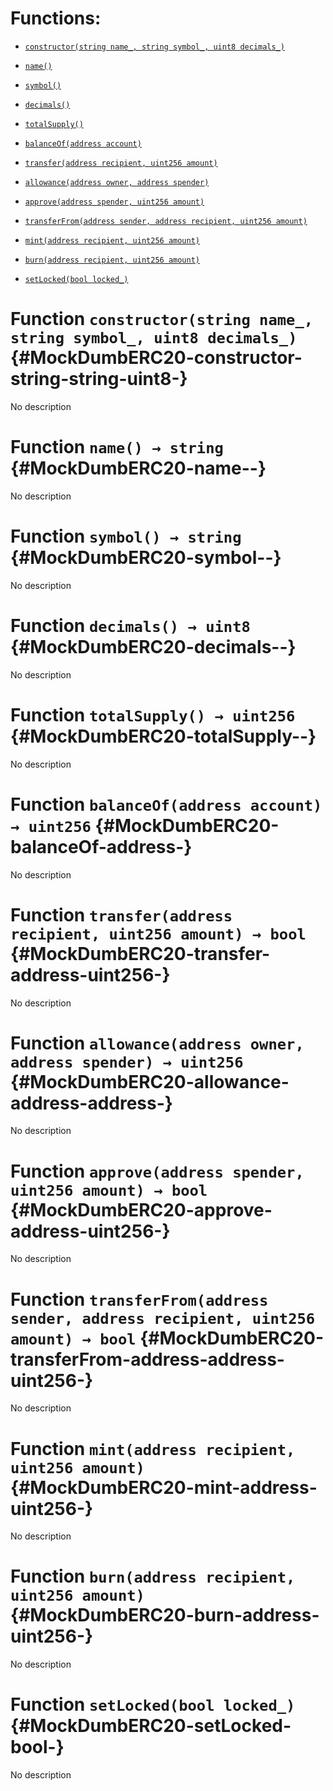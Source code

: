 # Functions:

- [`constructor(string name_, string symbol_, uint8 decimals_)`](#MockDumbERC20-constructor-string-string-uint8-)

- [`name()`](#MockDumbERC20-name--)

- [`symbol()`](#MockDumbERC20-symbol--)

- [`decimals()`](#MockDumbERC20-decimals--)

- [`totalSupply()`](#MockDumbERC20-totalSupply--)

- [`balanceOf(address account)`](#MockDumbERC20-balanceOf-address-)

- [`transfer(address recipient, uint256 amount)`](#MockDumbERC20-transfer-address-uint256-)

- [`allowance(address owner, address spender)`](#MockDumbERC20-allowance-address-address-)

- [`approve(address spender, uint256 amount)`](#MockDumbERC20-approve-address-uint256-)

- [`transferFrom(address sender, address recipient, uint256 amount)`](#MockDumbERC20-transferFrom-address-address-uint256-)

- [`mint(address recipient, uint256 amount)`](#MockDumbERC20-mint-address-uint256-)

- [`burn(address recipient, uint256 amount)`](#MockDumbERC20-burn-address-uint256-)

- [`setLocked(bool locked_)`](#MockDumbERC20-setLocked-bool-)

# Function `constructor(string name_, string symbol_, uint8 decimals_)` {#MockDumbERC20-constructor-string-string-uint8-}

No description

# Function `name() → string` {#MockDumbERC20-name--}

No description

# Function `symbol() → string` {#MockDumbERC20-symbol--}

No description

# Function `decimals() → uint8` {#MockDumbERC20-decimals--}

No description

# Function `totalSupply() → uint256` {#MockDumbERC20-totalSupply--}

No description

# Function `balanceOf(address account) → uint256` {#MockDumbERC20-balanceOf-address-}

No description

# Function `transfer(address recipient, uint256 amount) → bool` {#MockDumbERC20-transfer-address-uint256-}

No description

# Function `allowance(address owner, address spender) → uint256` {#MockDumbERC20-allowance-address-address-}

No description

# Function `approve(address spender, uint256 amount) → bool` {#MockDumbERC20-approve-address-uint256-}

No description

# Function `transferFrom(address sender, address recipient, uint256 amount) → bool` {#MockDumbERC20-transferFrom-address-address-uint256-}

No description

# Function `mint(address recipient, uint256 amount)` {#MockDumbERC20-mint-address-uint256-}

No description

# Function `burn(address recipient, uint256 amount)` {#MockDumbERC20-burn-address-uint256-}

No description

# Function `setLocked(bool locked_)` {#MockDumbERC20-setLocked-bool-}

No description

